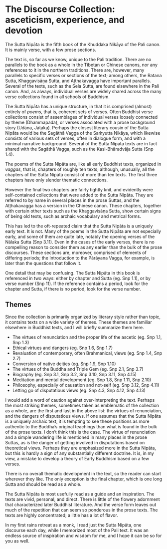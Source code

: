 # The Discourse Collection: asceticism, experience, and devotion

The Sutta Nipāta is the fifth book of the Khuddaka Nikāya of the Pali canon. It is mainly verse, with a few prose sections.

The text is, so far as we know, unique to the Pali tradition. There are no parallels to the book as a whole in the Tibetan or Chinese canons, nor any references to it in the northern traditions. There are, however, many parallels to specific verses or sections of the text; among others, the Ratana Sutta, Khaggavisāṇa Sutta, and Aṭṭhakavagga have important parallels. Several of the texts, such as the Sela Sutta, are found elsewhere in the Pali canon. And, as always, individual verses are widely shared across the many verse collections found in all schools of Buddhism.

The Sutta Nipāta has a unique structure, in that it is comprised (almost) entirely of *poems*, that is, coherent sets of verses. Often Buddhist verse collections consist of assemblages of individual verses loosely connected by theme (Dhammapada), or verses associated with a prose background story (Udāna, Jātaka). Perhaps the closest literary cousin of the Sutta Nipāta would be the Sagāthā Vagga of the Saṁyutta Nikāya, which likewise consists of various sets of verses, often in dialogue form, and with a minimal narrative background. Several of the Sutta Nipāta texts are in fact shared with the Sagāthā Vagga, such as the Kasi-Bhāradvāja Sutta (Snp 1.4).

The poems of the Sutta Nipāta are, like all early Buddhist texts, organized in *vaggas*, that is, chapters of roughly ten texts; although, unusually, all the chapters of the Sutta Nipāta consist of more than ten texts. The first three chapters have only slender thematic connections.

However the final two chapters are fairly tightly knit, and evidently were self-contained collections that were added to the Sutta Nipāta. They are referred to by name in several places in the prose Suttas, and the Aṭṭhakavagga has a version in the Chinese canon. These chapters, together with certain other texts such as the Khaggavisāṇa Sutta, show certain signs of being old texts, such as archaic vocabulary and metrical forms.

This has led to the oft-repeated claim that the Sutta Nipāta is a uniquely early text. It is not. Many of the poems in the Sutta Nipāta are not especially early, and some of them are quite late, notably the opening verses of the Nālaka Sutta (Snp 3.11). Even in the cases of the early verses, there is no compelling reason to consider them as any earlier than the bulk of the prose discourses. These sections are, moreover, comprised of elements of differing periods; the Introduction to the Pārāyana Vagga, for example, is later than the questions that follow it.

One detail that may be confusing. The Sutta Nipāta in this book is referenced in two ways: either by chapter and Sutta (eg. Snp 1.1), or by verse number (Snp 11). If the reference contains a period, look for the chapter and Sutta, if there is no period, look for the verse number.

## Themes

Since the collection is primarily organized by literary style rather than topic, it contains texts on a wide variety of themes. These themes are familiar elsewhere in Buddhist texts, and I will briefly summarize them here.

- The virtues of renunciation and the proper life of the ascetic (eg. Snp 1.1, Snp 1.3)
- Ethical virtues and dangers (eg. Snp 1.6, Snp 1.7)
- Revaluation of contemporary, often Brahmanical, views (eg. Snp 1.4, Snp 2.7)
- Conversion of native deities (eg. Snp 1.9, Snp 1.10)
- The virtues of the Buddha and Triple Gem (eg. Snp 2.1, Snp 3.7)
- Biography (eg. Snp 3.1, Snp 3.2, Snp 3.10, Snp 3.11, Snp 4.15)
- Meditation and mental development (eg. Snp 1.8, Snp 1.11, Snp 2.10)
- Philosophy, especially of causation and not-self (eg. Snp 3.12, Snp 4.11)
- Letting go of disputatious views (eg. Snp 4.3, Snp 4.12, Snp 4.13)

I would add a word of caution against over-interpreting the text. Perhaps the most striking themes, sometimes taken as emblematic of the collection as a whole, are the first and last in the above list: the virtues of renunciation, and the dangers of disputatious views. If one assumes that the Sutta Nipāta is a uniquely archaic text, it is tempting to see these positions as more authentic to the Buddha’s original teachings than what is found in the bulk of the prose texts. I don’t think this is the case. The virtue of renunciation and a simple wandering life is mentioned in many places in the prose Suttas, as is the danger of getting involved in disputations based on theoretical views. Perhaps they are emphasized more in the Sutta Nipāta, but this is hardly a sign of any substantially different doctrine. It is, in my view, a mistake to develop a theory of Early Buddhism based on a few verses.

There is no overall thematic development in the text, so the reader can start wherever they like. The only exception is the final chapter, which is one long Sutta and should be read as a whole.

The Sutta Nipāta is most usefully read as a guide and an inspiration. The texts are vivid, personal, and direct. There is little of the flowery adornment that characterized later Buddhist literature. And the verse form leaves out much of the repetition that can seem so ponderous in the prose texts. The texts are highly concentrated; a little has a lot of flavor.

In my first rains retreat as a monk, I read just the Sutta Nipāta, one discourse each day, while I memorized most of the Pali text. It was an endless source of inspiration and wisdom for me, and I hope it can be so for you as well.
